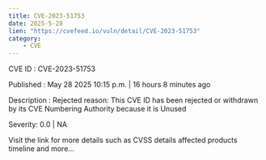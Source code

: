 ```yaml
---
title: CVE-2023-51753
date: 2025-5-28
lien: "https://cvefeed.io/vuln/detail/CVE-2023-51753"
category:
    - CVE
---
```


CVE ID : CVE-2023-51753

Published :  May 28
2025
10:15 p.m. | 16 hours
8 minutes ago

Description : Rejected reason: This CVE ID has been rejected or withdrawn by its CVE Numbering Authority because it is Unused

Severity: 0.0 | NA

Visit the link for more details
such as CVSS details
affected products
timeline
and more...
